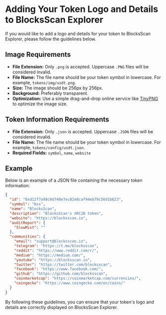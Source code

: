 
# Adding Your Token Logo and Details to BlocksScan Explorer

If you would like to add a logo and details for your token to BlocksScan Explorer, please follow the guidelines below.

## Image Requirements

- **File Extension:** Only `.png` is accepted. Uppercase `.PNG` files will be considered invalid.
- **File Name:** The file name should be your token symbol in lowercase. For example, `tokens/img/usdt.png`.
- **Size:** The image should be 256px by 256px.
- **Background:** Preferably transparent.
- **Optimization:** Use a simple drag-and-drop online service like [TinyPNG](https://tinypng.com/) to optimize the image size.

## Token Information Requirements

- **File Extension:** Only `.json` is accepted. Uppercase `.JSON` files will be considered invalid.
- **File Name:** The file name should be your token symbol in lowercase. For example, `tokens/config/usdt.json`.
- **Required Fields:** `symbol`, `name`, `website`

## Example

Below is an example of a JSON file containing the necessary token information:

```json
{
  "id": "0xd12f7a98c0d740e7ec82e8caf94eb79c56d1b623",
  "symbol": "bss",
  "name": "BlocksScan",
  "description": "BlocksScan's XRC20 token",
  "website": "https://blocksscan.io",
  "auditReport": {
    "SlowMist": ""
  },
  "communities": {
    "email": "support@blocksscan.io",
    "telegram": "https://t.me/blocksscan",
    "reddit": "https://www.reddit.com/r/",
    "medium": "https://medium.com/",
    "youtube": "https://blocksscan.io",
    "twitter": "https://twitter.com/blocksscan",
    "facebook": "https://www.facebook.com/",
    "github": "https://github.com/blocksscan",
    "coinmarketcap": "https://coinmarketcap.com/currencies/",
    "coingecko": "https://www.coingecko.com/en/coins/"
  }
}
```

By following these guidelines, you can ensure that your token's logo and details are correctly displayed on BlocksScan Explorer.
